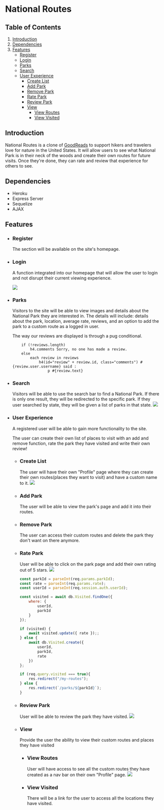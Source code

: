 
# National Routes

## Table of Contents

1. [Introduction](#introduction)
2.  [Dependencies](#dependencies)
3.  [Features](#features)
	- [Register](#register)
	- [Login](#login)
	- [Parks](#parks)
	- [Search](#search)
	- [User Experience](#user-experience)
		- [Create List](#create-list)
		- [Add Park](#add-park)
		- [Remove Park](#remove-park)
		- [Rate Park](#rate-park)
		- [Review Park](#review-park)
		- [View](#view)
			- [View Routes](#view-routes)
			- [View Visited](#view-visited)

## Introduction

National Routes is a clone of [GoodReads](http://goodreads.com) to support hikers and travelers love for nature in the United States. It will allow users to see what National Park is in their neck of the woods and create their own routes for future visits. Once they're done, they can rate and review that experience for others to see.

## Dependencies

- Heroku
- Express Server
- Sequelize
- AJAX

## Features

 - ### Register
	 The section will be available on the site's homepage.

- ### Login
	A function integrated into our homepage that will allow the user to login and not disrupt their current viewing experience.

	![](./assets/Login-SignUp10.gif)

- ### Parks
	Visitors to the site will be able to view images and details about the National Park they are interested in. The details will include: details about the park, location, average rate, reviews, and an option to add the park to a custom route as a logged in user.

	The way our reviews are displayed is through a pug conditional.

	```pug
		if (!reviews.length)
			h4.comments Sorry, no one has made a review.
		else
			each review in reviews
				h4(id="review" + review.id, class="comments") #{review.user.username} said :
					p #{review.text}

- ### Search
	Visitors will be able to use the search bar to find a National Park. If there is only one result, they will be redirected to the specific park. If they user searched by state, they will be given a list of parks in that state.
	![](./assets/Search.gif)

- ### User Experience
	A registered user will be able to gain more functionality to the site.

	The user can create their own list of places to visit with an add and remove function, rate the park they have visited and write their own review!
	- ### Create List
		The user will have their own "Profile" page where they can create their own routes(places they want to visit) and have a custom name to it.
		![](./assets/AddRoute.gif)

	- ### Add Park
		The user will be able to view the park's page and add it into their routes.

	- ### Remove Park
		The user can access their custom routes and delete the park they don't want on there anymore.

	- ### Rate Park
		User will be able to click on the park page and add their own rating out of 5 stars.
![](./assets/RatePark.gif)

		```javascript
		const parkId = parseInt(req.params.parkId);
		const rate = parseInt(req.params.rate);
		const userId = parseInt(req.session.auth.userId);

		const visited = await db.Visited.findOne({
			where: {
				userId,
				parkId
			}
		});

		if (visited) {
			await visited.update({ rate });;
		} else {
			await db.Visited.create({
				userId,
				parkId,
				rate
			})
		};

		if (req.query.visited === true){
			res.redirect("/my-routes");
		} else {
			res.redirect(`/parks/${parkId}`);
		}

		```
	- ### Review Park
		User will be able to review the park they have visited.
![](./assets/AddReview.gif)

	- ### View
		Provide the user the ability to view their custom routes and places 	they have visited
		- ### View Routes
			User will have access to see all the custom routes they have created as a nav bar on their own "Profile" page.
			![](./assets/Routes.gif)
		- ### View Visited
			There will be a link for the user to access all the locations they have visited.
